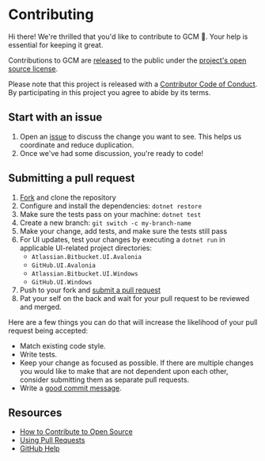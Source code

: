 # Contributing

[issue]: https://github.com/GitCredentialManager/git-credential-manager/issues/new/choose
[fork]: https://github.com/GitCredentialManager/git-credential-manager/fork
[pr]: https://github.com/GitCredentialManager/git-credential-manager/compare
[code-of-conduct]: CODE_OF_CONDUCT.md

Hi there! We're thrilled that you'd like to contribute to GCM :tada:. Your help is essential for keeping it great.

Contributions to GCM are [released](https://help.github.com/articles/github-terms-of-service/#6-contributions-under-repository-license) to the public under the [project's open source license](LICENSE).

Please note that this project is released with a [Contributor Code of Conduct][code-of-conduct]. By participating in this project you agree to abide by its terms.

## Start with an issue

1. Open an [issue][issue] to discuss the change you want to see.
This helps us coordinate and reduce duplication.
1. Once we've had some discussion, you're ready to code!

## Submitting a pull request

1. [Fork][fork] and clone the repository
1. Configure and install the dependencies: `dotnet restore`
1. Make sure the tests pass on your machine: `dotnet test`
1. Create a new branch: `git switch -c my-branch-name`
1. Make your change, add tests, and make sure the tests still pass
1. For UI updates, test your changes by executing a `dotnet run` in applicable UI-related project directories:
    - `Atlassian.Bitbucket.UI.Avalonia`
    - `GitHub.UI.Avalonia`
    - `Atlassian.Bitbucket.UI.Windows`
    - `GitHub.UI.Windows`
1. Push to your fork and [submit a pull request][pr]
1. Pat your self on the back and wait for your pull request to be reviewed and merged.

Here are a few things you can do that will increase the likelihood of your pull request being accepted:

- Match existing code style.
- Write tests.
- Keep your change as focused as possible. If there are multiple changes you would like to make that are not dependent upon each other, consider submitting them as separate pull requests.
- Write a [good commit message](http://tbaggery.com/2008/04/19/a-note-about-git-commit-messages.html).

## Resources

- [How to Contribute to Open Source](https://opensource.guide/how-to-contribute/)
- [Using Pull Requests](https://help.github.com/articles/about-pull-requests/)
- [GitHub Help](https://help.github.com)
